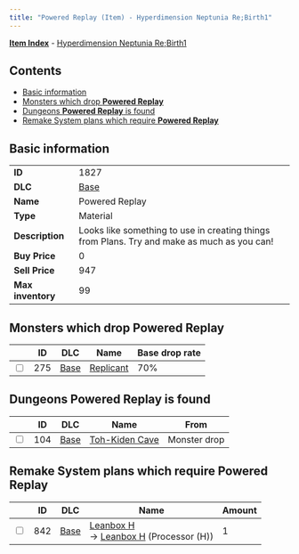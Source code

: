 ```yaml
---
title: "Powered Replay (Item) - Hyperdimension Neptunia Re;Birth1"
---
```


[**Item Index**](/neptunia/rb1/item/index.html) - [Hyperdimension Neptunia Re;Birth1](/neptunia/rb1)

## Contents

- [Basic information](#basic-information)
- [Monsters which drop **Powered Replay**](#monsters-which-drop-powered-replay)
- [Dungeons **Powered Replay** is found](#dungeons-powered-replay-is-found)
- [Remake System plans which require **Powered Replay**](#remake-system-plans-which-require-powered-replay)

## Basic information

|   |   |
| -- | -- |
| **ID** | 1827 |
| **DLC** | [Base](/neptunia/rb1/dlc/1-base.html) |
| **Name** | Powered Replay |
| **Type** | Material |
| **Description** | Looks like something to use in creating things from Plans. Try and make as much as you can! |
| **Buy Price** | 0 |
| **Sell Price** | 947 |
| **Max inventory** | 99 |

## Monsters which drop **Powered Replay**

|    | ID | DLC | Name | Base drop rate |
| -- | -- | --- | ---- | -------------- |
| <input type="checkbox" id="rb1-monster-1-275" class="trackbox" /> | 275 | [Base](/neptunia/rb1/dlc/1-base.html) | [Replicant](/neptunia/rb1/monster/1-275-replicant.html) | 70% |

## Dungeons **Powered Replay** is found

|    | ID | DLC | Name | From |
| -- | -- | --- | ---- | ---- |
| <input type="checkbox" id="rb1-dungeon-1-104" class="trackbox" /> | 104 | [Base](/neptunia/rb1/dlc/1-base.html) | [Toh-Kiden Cave](/neptunia/rb1/dungeon/1-104-toh-kiden-cave.html) | Monster drop |

## Remake System plans which require **Powered Replay**

|    | ID | DLC | Name | Amount |
| -- | -- | --- | ---- | ------ |
| <input type="checkbox" id="rb1-remake-1-842" class="trackbox" /> | 842 | [Base](/neptunia/rb1/dlc/1-base.html) | [Leanbox H](/neptunia/rb1/remake/1-842-leanbox-h.html)<br />→ [Leanbox H](/neptunia/rb1/item/1-4232-leanbox-h.html) (Processor (H)) | 1 |